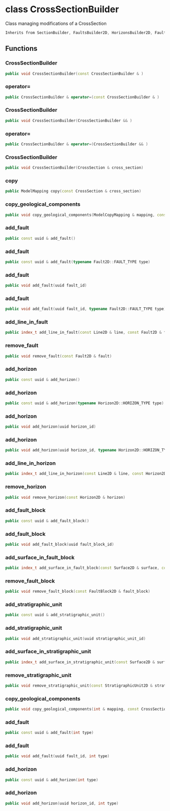 # class CrossSectionBuilder


 Class managing modifications of a CrossSection



```cpp
Inherits from SectionBuilder, FaultsBuilder2D, HorizonsBuilder2D, FaultBlocksBuilder2D, StratigraphicUnitsBuilder2D
```



## Functions

### CrossSectionBuilder

```cpp
public void CrossSectionBuilder(const CrossSectionBuilder & )
```


### operator=

```cpp
public CrossSectionBuilder & operator=(const CrossSectionBuilder & )
```


### CrossSectionBuilder

```cpp
public void CrossSectionBuilder(CrossSectionBuilder && )
```


### operator=

```cpp
public CrossSectionBuilder & operator=(CrossSectionBuilder && )
```


### CrossSectionBuilder

```cpp
public void CrossSectionBuilder(CrossSection & cross_section)
```


### copy

```cpp
public ModelMapping copy(const CrossSection & cross_section)
```


### copy_geological_components

```cpp
public void copy_geological_components(ModelCopyMapping & mapping, const CrossSection & cross_section)
```


### add_fault

```cpp
public const uuid & add_fault()
```


### add_fault

```cpp
public const uuid & add_fault(typename Fault2D::FAULT_TYPE type)
```


### add_fault

```cpp
public void add_fault(uuid fault_id)
```


### add_fault

```cpp
public void add_fault(uuid fault_id, typename Fault2D::FAULT_TYPE type)
```


### add_line_in_fault

```cpp
public index_t add_line_in_fault(const Line2D & line, const Fault2D & fault)
```


### remove_fault

```cpp
public void remove_fault(const Fault2D & fault)
```


### add_horizon

```cpp
public const uuid & add_horizon()
```


### add_horizon

```cpp
public const uuid & add_horizon(typename Horizon2D::HORIZON_TYPE type)
```


### add_horizon

```cpp
public void add_horizon(uuid horizon_id)
```


### add_horizon

```cpp
public void add_horizon(uuid horizon_id, typename Horizon2D::HORIZON_TYPE type)
```


### add_line_in_horizon

```cpp
public index_t add_line_in_horizon(const Line2D & line, const Horizon2D & horizon)
```


### remove_horizon

```cpp
public void remove_horizon(const Horizon2D & horizon)
```


### add_fault_block

```cpp
public const uuid & add_fault_block()
```


### add_fault_block

```cpp
public void add_fault_block(uuid fault_block_id)
```


### add_surface_in_fault_block

```cpp
public index_t add_surface_in_fault_block(const Surface2D & surface, const FaultBlock2D & fault_block)
```


### remove_fault_block

```cpp
public void remove_fault_block(const FaultBlock2D & fault_block)
```


### add_stratigraphic_unit

```cpp
public const uuid & add_stratigraphic_unit()
```


### add_stratigraphic_unit

```cpp
public void add_stratigraphic_unit(uuid stratigraphic_unit_id)
```


### add_surface_in_stratigraphic_unit

```cpp
public index_t add_surface_in_stratigraphic_unit(const Surface2D & surface, const StratigraphicUnit2D & stratigraphic_unit)
```


### remove_stratigraphic_unit

```cpp
public void remove_stratigraphic_unit(const StratigraphicUnit2D & stratigraphic_unit)
```


### copy_geological_components

```cpp
public void copy_geological_components(int & mapping, const CrossSection & cross_section)
```

### add_fault

```cpp
public const uuid & add_fault(int type)
```

### add_fault

```cpp
public void add_fault(uuid fault_id, int type)
```

### add_horizon

```cpp
public const uuid & add_horizon(int type)
```

### add_horizon

```cpp
public void add_horizon(uuid horizon_id, int type)
```



